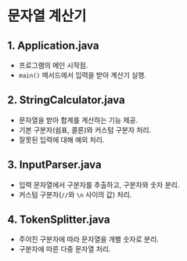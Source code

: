 # 문자열 계산기

## 1. Application.java
- 프로그램의 메인 시작점.
- `main()` 메서드에서 입력을 받아 계산기 실행.

## 2. StringCalculator.java
- 문자열을 받아 합계를 계산하는 기능 제공.
- 기본 구분자(쉼표, 콜론)와 커스텀 구분자 처리.
- 잘못된 입력에 대해 예외 처리.

## 3. InputParser.java
- 입력 문자열에서 구분자를 추출하고, 구분자와 숫자 분리.
- 커스텀 구분자(`//`와 `\n` 사이의 값) 처리.

## 4. TokenSplitter.java
- 주어진 구분자에 따라 문자열을 개별 숫자로 분리.
- 구분자에 따른 다중 문자열 처리.
